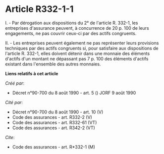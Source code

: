 # Article R332-1-1

I. - Par dérogation aux dispositions du 2° de l'article R. 332-1, les entreprises d'assurance peuvent, à concurrence de 20 p.
100 de leurs engagements, ne pas couvrir ceux-ci par des actifs congruents.

II. - Les entreprises peuvent également ne pas représenter leurs provisions techniques par des actifs congruents si, pour
satisfaire aux dispositions de l'article R. 332-1, elles doivent détenir dans une monnaie des éléments d'actifs d'un montant
ne dépassant pas 7 p. 100 des éléments d'actifs existant dans l'ensemble des autres monnaies.

**Liens relatifs à cet article**

_Créé par_:

  - Décret n°90-700 du 8 août 1990 - art. 5 () JORF 9 août 1990

_Cité par_:

  - Décret n°90-700 du 8 août 1990 - art. 10 (V)
  - Code des assurances - art. R332-2 (V)
  - Code des assurances - art. R332-61 (VT)
  - Code des assurances - art. R342-2 (VT)

_Cite_:

  - Code des assurances - art. R*332-1 (M)
